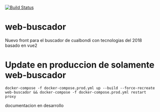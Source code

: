 [![Build Status](https://travis-ci.org/cualbondi/web-buscador.svg?branch=master)](https://travis-ci.org/cualbondi/web-buscador)

# web-buscador
Nuevo front para el buscador de cualbondi con tecnologias del 2018 basado en vue2

# Update en produccion de solamente web-buscador

    docker-compose -f docker-compose.prod.yml up --build --force-recreate web-buscador && docker-compose -f docker-compose.prod.yml restart proxy

documentacion en desarrollo
